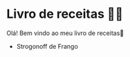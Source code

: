 # Livro de receitas :man_cook:

Olá! Bem vindo ao meu livro de receitas:wave:

- Strogonoff de Frango
